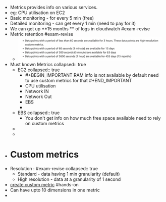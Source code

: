- Metrics provides info on various services.
- eg: CPU utilisation on EC2
- Basic monitoring - for every 5 min (free)
- Detailed monitoring - can get every 1 min (need to pay for it)
- We can get up **15 months ** of logs in cloudwatch #exam-revise
- Metric retention #exam-revise
	- ![image.png](../assets/image_1649698265875_0.png)
- Must known Metrics
  collapsed:: true
	- EC2
	  collapsed:: true
		- #+BEGIN_IMPORTANT
		  RAM info is not available by default need to use custom metrics for that
		  #+END_IMPORTANT
		- CPU utilisation
		- Network IN
		- Network Out
		- EBS
		-
	- EBS
	  collapsed:: true
		- You don't get info on how much free space available need to rely on custom metrics
	-
	-
- # Custom metrics
- Resolution : #exam-revise
  collapsed:: true
	- Standard - data having 1 min granularity (default)
	- High resolution - data at a granularity of 1 second
- [create custom metric](https://docs.aws.amazon.com/cli/latest/reference/cloudwatch/put-metric-data.html) #hands-on
- Can have upto 10 dimensions in one metric
-